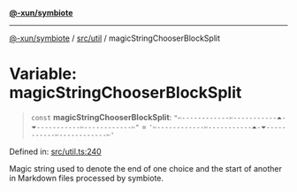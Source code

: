 [**@-xun/symbiote**](../../../README.md)

***

[@-xun/symbiote](../../../README.md) / [src/util](../README.md) / magicStringChooserBlockSplit

# Variable: magicStringChooserBlockSplit

> `const` **magicStringChooserBlockSplit**: `"✄------------✄-----------⏶-⏷-----------✄------------✄"` = `'✄------------✄-----------⏶-⏷-----------✄------------✄'`

Defined in: [src/util.ts:240](https://github.com/Xunnamius/symbiote/blob/fcdd2ab0b85b01d184680d7337de52754feba693/src/util.ts#L240)

Magic string used to denote the end of one choice and the start of another in
Markdown files processed by symbiote.
